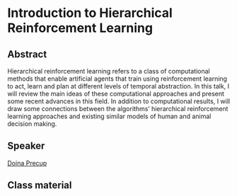 #  Introduction to Hierarchical Reinforcement Learning

## Abstract

Hierarchical reinforcement learning refers to a class of computational methods that enable artificial agents that train using reinforcement learning to act, learn and plan at different levels of temporal abstraction. In this talk, I will review the main ideas of these computational approaches and present some recent advances in this field. In addition to computational results, I will draw some connections between the algorithms’ hierarchical reinforcement learning approaches and existing similar models of human and animal decision making.

## Speaker

[Doina Precup](doina-precup.md)

## Class material


